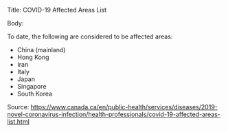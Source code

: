 Title: COVID-19 Affected Areas List

Body:

To date, the following are considered to be affected areas:

- China (mainland)
- Hong Kong
- Iran
- Italy
- Japan
- Singapore
- South Korea

Source: https://www.canada.ca/en/public-health/services/diseases/2019-novel-coronavirus-infection/health-professionals/covid-19-affected-areas-list.html
